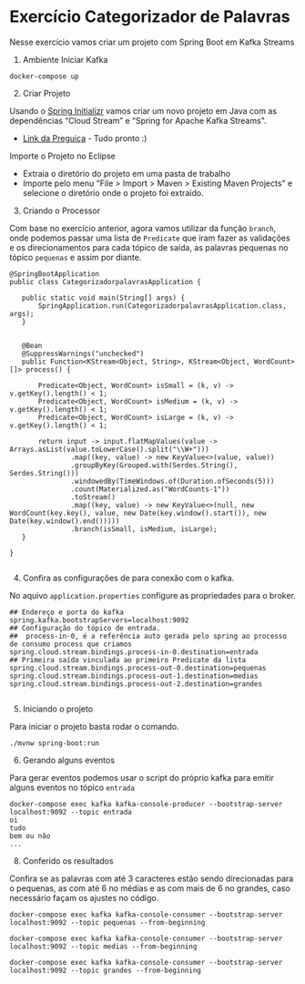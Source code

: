 # Exercício Categorizador de  Palavras
Nesse exercício vamos criar um projeto com Spring Boot em Kafka Streams
1. Ambiente
Iniciar Kafka
```
docker-compose up
```


2. Criar Projeto

Usando o [Spring Initializr](https://start.spring.io/) vamos criar um novo projeto em Java com as dependências “Cloud Stream” e “Spring for Apache Kafka Streams".

* [Link da Preguiça](https://start.spring.io/#!type=maven-project&language=java&platformVersion=2.3.3.RELEASE&packaging=jar&jvmVersion=11&groupId=com.facef.kafka&artifactId=categorizadorpalavras&name=categorizadorpalavras&description=Demo%20project%20for%20Spring%20Boot&packageName=com.facef.kafka.categorizadorpalavras&dependencies=cloud-stream,kafka-streams) - Tudo pronto :)

Importe o Projeto no Eclipse
* Extraia o diretório do projeto em uma pasta de trabalho
* Importe pelo menu "File > Import > Maven >  Existing Maven Projects" e selecione o diretório onde o projeto foi extraído.

3. Criando o Processor

Com base no exercício anterior, agora vamos utilizar da função `branch`, onde podemos passar uma lista de `Predicate` que iram fazer as validações e os direcionamentos para cada tópico de saída, as palavras pequenas no tópico `pequenas` e assim por diante. 

```
@SpringBootApplication
public class CategorizadorpalavrasApplication {
 
   public static void main(String[] args) {
       SpringApplication.run(CategorizadorpalavrasApplication.class, args);
   }
  
  
   @Bean
   @SuppressWarnings("unchecked")
   public Function<KStream<Object, String>, KStream<Object, WordCount>[]> process() {
 
       Predicate<Object, WordCount> isSmall = (k, v) -> v.getKey().length() < 1;
       Predicate<Object, WordCount> isMedium = (k, v) -> v.getKey().length() < 1;
       Predicate<Object, WordCount> isLarge = (k, v) -> v.getKey().length() < 1;
 
       return input -> input.flatMapValues(value -> Arrays.asList(value.toLowerCase().split("\\W+")))
               .map((key, value) -> new KeyValue<>(value, value))
               .groupByKey(Grouped.with(Serdes.String(), Serdes.String()))
               .windowedBy(TimeWindows.of(Duration.ofSeconds(5)))
               .count(Materialized.as("WordCounts-1"))
               .toStream()
               .map((key, value) -> new KeyValue<>(null, new WordCount(key.key(), value, new Date(key.window().start()), new Date(key.window().end()))))
               .branch(isSmall, isMedium, isLarge);
   }
 
}
 
```

4. Confira as configurações de para conexão com o kafka.

No aquivo `application.properties` configure as propriedades para o broker.
```
## Endereço e porta do kafka
spring.kafka.bootstrapServers=localhost:9092
## Configuração do tópico de entrada.
##  process-in-0, é a referência auto gerada pelo spring ao processo de consumo process que criamos
spring.cloud.stream.bindings.process-in-0.destination=entrada
## Primeira saída vinculada ao primeiro Predicate da lista
spring.cloud.stream.bindings.process-out-0.destination=pequenas
spring.cloud.stream.bindings.process-out-1.destination=medias
spring.cloud.stream.bindings.process-out-2.destination=grandes
 
```

5. Iniciando o projeto

Para iniciar o projeto basta rodar o comando.
```
./mvnw spring-boot:run
```

6. Gerando alguns eventos
 
Para gerar eventos podemos usar o script do próprio kafka para emitir alguns eventos no tópico `entrada`
```
docker-compose exec kafka kafka-console-producer --bootstrap-server localhost:9092 --topic entrada
oi
tudo
bem ou não
...
```
 
8. Conferido os resultados
 
Confira se as palavras com até 3 caracteres estão sendo direcionadas para o pequenas, as com até 6 no médias e as com mais de 6 no grandes, caso necessário façam os ajustes no código.
```
docker-compose exec kafka kafka-console-consumer --bootstrap-server localhost:9092 --topic pequenas --from-beginning
```
 
```
docker-compose exec kafka kafka-console-consumer --bootstrap-server localhost:9092 --topic medias --from-beginning
```

```
docker-compose exec kafka kafka-console-consumer --bootstrap-server localhost:9092 --topic grandes --from-beginning
```
 
 
 
 

